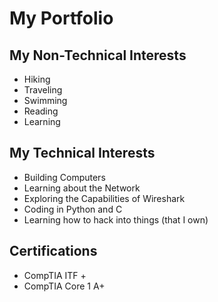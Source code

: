 # My Portfolio
## My Non-Technical Interests
- Hiking
- Traveling
- Swimming
- Reading
- Learning
## My Technical Interests
- Building Computers
- Learning about the Network
- Exploring the Capabilities of Wireshark
- Coding in Python and C
- Learning how to hack into things (that I own)
## Certifications
- CompTIA ITF +
- CompTIA Core 1 A+
